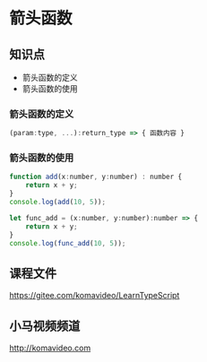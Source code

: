 箭头函数
========

## 知识点

* 箭头函数的定义
* 箭头函数的使用

### 箭头函数的定义

~~~js
(param:type, ...):return_type => { 函数内容 }
~~~

### 箭头函数的使用

~~~js
function add(x:number, y:number) : number {
    return x + y;
}
console.log(add(10, 5));

let func_add = (x:number, y:number):number => {
    return x + y;
}
console.log(func_add(10, 5));
~~~

## 课程文件

https://gitee.com/komavideo/LearnTypeScript

## 小马视频频道

http://komavideo.com
